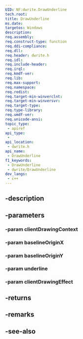 ```yaml
---
UID: NF:dwrite.DrawUnderline
tech.root: 
title: DrawUnderline
ms.date: 
targetos: Windows
description: 
req.assembly: 
req.construct-type: function
req.ddi-compliance: 
req.dll: 
req.header: dwrite.h
req.idl: 
req.include-header: 
req.irql: 
req.kmdf-ver: 
req.lib: 
req.max-support: 
req.namespace: 
req.redist: 
req.target-min-winverclnt: 
req.target-min-winversvr: 
req.target-type: 
req.type-library: 
req.umdf-ver: 
req.unicode-ansi: 
topic_type:
 - apiref
api_type:
 - 
api_location:
 - dwrite.h
api_name:
 - DrawUnderline
f1_keywords:
 - DrawUnderline
 - dwrite/DrawUnderline
dev_langs:
 - c++
---
```


## -description

## -parameters

### -param clientDrawingContext

### -param baselineOriginX

### -param baselineOriginY

### -param underline

### -param clientDrawingEffect

## -returns

## -remarks

## -see-also


